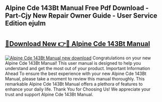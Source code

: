 ## Alpine Cde 143Bt Manual Free Pdf Download - Part-Cjy New Repair Owner Guide - User Service Edition ejuIm

# <h2><a href="http://bc45389.oget.top/?id=Alpine+Cde+143Bt+Manual">🔗Download New 👉🔴 Alpine Cde 143Bt Manual</a></h2>

[![Alpine Cde 143Bt Manual new download](https://i.imgur.com/5g1atiW.png)](http://bc45389.oget.top/?id=Alpine+Cde+143Bt+Manual)
Congratulations on your new Alpine Cde 143Bt Manual! This user manual is designed to help you understand and get the most out of your product. Important Information Ahead To ensure the best experience with your new Alpine Cde 143Bt Manual, please take a moment to review this manual thoroughly. This remarkable Alpine Cde 143Bt Manual offers a plethora of features to enhance your daily life. Thank You for Choosing Us! We appreciate your trust and support Alpine Cde 143Bt Manual.
